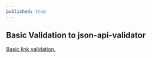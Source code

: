 ```yaml
---
published: true
---
```

## Basic Validation to json-api-validator

[Basic link validation.](https://github.com/ember-data/json-api-validator/pull/3)